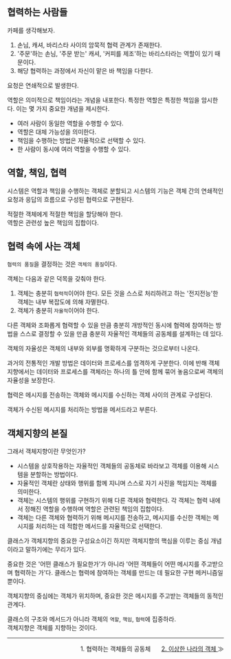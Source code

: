 ## 협력하는 사람들

카페를 생각해보자.
1. 손님, 캐셔, 바리스타 사이의 암묵적 협력 관계가 존재한다.
2. '주문'하는 손님, '주문 받는' 캐셔, '커피를 제조'하는 바리스타라는 역할이 있기 때문이다.
3. 해당 협력하는 과정에서 자신이 맡은 바 책임을 다한다.

요청은 연쇄적으로 발생한다.

역할은 의미적으로 책임이라는 개념을 내포한다. 특정한 역할은 특정한 책임을 암시한다.
이는 몇 가지 중요한 개념을 제시한다.

- 여러 사람이 동일한 역할을 수행할 수 있다.
- 역할은 대체 가능성을 의미한다.
- 책임을 수행하는 방법은 자율적으로 선택할 수 있다.
- 한 사람이 동시에 여러 역할을 수행할 수 있다.

## 역할, 책임, 협력
시스템은 역할과 책임을 수행하는 객체로 분할되고 시스템의 기능은 객체 간의 연쇄적인 요청과 응답의 흐름으로 구성된 협력으로 구현된다.

적절한 객체에게 적절한 책임을 할당해야 한다.<br>
역할은 관련성 높은 책임의 집합이다.

## 협력 속에 사는 객체
`협력의 품질`을 결정하는 것은 `객체의 품질`이다.

객체는 다음과 같은 덕목을 갖춰야 한다.
1. 객체는 충분히 `협력적`이어야 한다.
  모든 것을 스스로 처리하려고 하는 '전지전능'한 객체는 내부 복잡도에 의해 자멸한다.
2. 객체가 충분히 `자율적`이어야 한다.

다른 객체와 조화롭게 협력할 수 있을 만큼 충분히 개방적인 동시에 협력에 참여하는 방법을 스스로 결정할 수 있을 만큼 충분히 자율적인 객체들의 공동체를 설계하는 데 있다.

객체의 자율성은 객체의 내부와 외부를 명확하게 구분하는 것으로부터 나온다.

과거의 전통적인 개발 방법은 데이터와 프로세스를 엄격하게 구분한다. 이에 반해 객체지향에서는 데이터와 프로세스를 객체라는 하나의 틀 안에 함께 묶어 놓음으로써 객체의 자율성을 보장한다.

협력은 메시지를 전송하는 객체와 메시지를 수신하는 객체 사이의 관계로 구성된다.

객체가 수신된 메시지를 처리하는 방법을 메서드라고 부른다.

## 객체지향의 본질
그래서 객체지향이란 무엇인가?
- 시스템을 상호작용하는 자율적인 객체들의 공동체로 바라보고 객체를 이용해 시스템을 분할하는 방법이다.
- 자율적인 객체란 상태와 행위를 함께 지니며 스스로 자기 사진을 책임지는 객체를 의미한다.
- 객체는 시스템의 행위를 구현하기 위해 다른 객체와 협력한다. 각 객체는 협력 내에서 정해진 역할을 수행하며 역할은 관련된 책임의 집합이다.
- 객체는 다른 객체와 협력하기 위해 메시지를 전송하고, 메시지를 수신한 객체는 메시지를 처리하는 데 적합한 메서드를 자율적으로 선택한다.

클래스가 객체지향의 중요한 구성요소이긴 하지만 객체지향의 핵심을 이루는 중심 개념이라고 말하기에는 무리가 있다.

중요한 것은 '어떤 클래스가 필요한가'가 아니라 '어떤 객체들이 어떤 메시지를 주고받으며 협력하는 가'다.
클래스는 협력에 참여하는 객체를 만드는 데 필요한 구현 메커니즘일 뿐이다.

객체지향의 중심에는 객체가 위치하며, 중요한 것은 메시지를 주고받는 객체들의 동적인 관계다.

클래스의 구조와 메서드가 아니라 객체의 `역할`, `책임`, `협력`에 집중하라.<br>
객체지향은 객체를 지향하는 것이다.

---

<style type='text/css'>
  [class="box"] { display: grid; grid-template-columns: 1fr 1fr 1fr;}
</style>
<div class="box">
    <div align="left">
    </div>
    <div align="center">
    1. 협력하는 객체들의 공동체
    </div>
    <div align="right">
        <a href="https://github.com/HongYeseul/book-study/blob/main/%EA%B0%9D%EC%B2%B4%EC%A7%80%ED%96%A5%EC%9D%98-%EC%82%AC%EC%8B%A4%EA%B3%BC-%EC%98%A4%ED%95%B4/2%20-%20%EC%9D%B4%EC%83%81%ED%95%9C%20%EB%82%98%EB%9D%BC%EC%9D%98%20%EA%B0%9D%EC%B2%B4.md">
            2. 이상한 나라의 객체
        </a> ≫
    </div>
</div>
